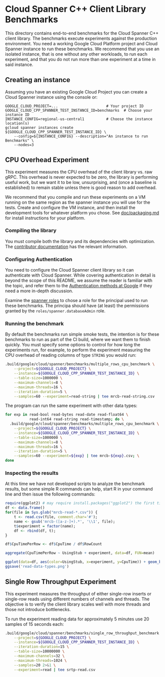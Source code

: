 # Cloud Spanner C++ Client Library Benchmarks

This directory contains end-to-end benchmarks for the Cloud Spanner C++ client
library. The benchmarks execute experiments against the production environment.
You need a working Google Cloud Platform project and Cloud Spanner instance to
run these benchmarks. We recommend that you use an isolated instance, that is
one without any other workloads, to run each experiment, and that you do not run
more than one experiment at a time in said instance.

## Creating an instance

Assuming you have an existing Google Cloud Project you can create a Cloud
Spanner instance using the console or:

```console
GOOGLE_CLOUD_PROJECT=...                      # Your project ID
GOOGLE_CLOUD_CPP_SPANNER_TEST_INSTANCE_ID=benchmarks  # Choose your instance ID
INSTANCE_CONFIG=regional-us-central1          # Choose the instance location(s)
gcloud spanner instances create ${GOOGLE_CLOUD_CPP_SPANNER_TEST_INSTANCE_ID} \
    --config=${INSTANCE_CONFIG} --description="An instance to run Benchmarks" \
    --nodes=3
```

## CPU Overhead Experiment

This experiment measures the CPU overhead of the client library vs. raw gRPC.
This overhead is never expected to be zero, the library is performing useful
work, but we want it to be low, unsurprising, and (once a baseline is
established) to remain stable unless there is good reason to add overhead.

We recommend that you compile and run these experiments on a VM running on the
same region as the spanner instance you will use for the tests. Create and
configure the VM instance, and then install the development tools for whatever
platform you chose. See [doc/packaging.md][packaging-doc-link] for install
instructions for your platform.

### Compiling the library

You must compile both the library and its dependencies with optimization. The
[contributor documentation](/doc/contributor/README.md) has the relevant
information.

### Configuring Authentication

You need to configure the Cloud Spanner client library so it can authenticate
with Cloud Spanner. While covering authentication in detail is beyond the scope
of this README, we assume the reader is familiar with the topic, and refer them
to the [Authentication methods at Google][authentication-quickstart] if they
need a more in-depth discussion.

Examine the [spanner roles][spanner-roles-link] to chose a role for the
principal used to run these benchmarks. The principa should have (at least) the
permissions granted by the `roles/spanner.databaseAdmin` role.

### Running the benchmark

By default the benchmarks run simple smoke tests, the intention is for these
benchmarks to run as part of the CI build, where we want them to finish quickly.
You must specify some options to control for how long the experiments run, for
example, to perform the experiment measuring the CPU overhead of reading columns
of type `STRING` you would run:

```bash
.build/google/cloud/spanner/benchmarks/multiple_rows_cpu_benchmark \
    --project=${GOOGLE_CLOUD_PROJECT} \
    --instance=${GOOGLE_CLOUD_CPP_SPANNER_TEST_INSTANCE_ID} \
    --table-size=1000000 \
    --maximum-channels=8 \
    --maximum-threads=16 \
    --iteration-duration=5 \
    --samples=60 --experiment=read-string | tee mrcb-read-string.csv
```

The program can run the same experiment with other data types:

```bash
for exp in read-bool read-bytes read-date read-float64 \
           read-int64 read-string read-timestamp; do \
  .build/google/cloud/spanner/benchmarks/multiple_rows_cpu_benchmark \
    --project=${GOOGLE_CLOUD_PROJECT} \
    --instance=${GOOGLE_CLOUD_CPP_SPANNER_TEST_INSTANCE_ID} \
    --table-size=1000000 \
    --maximum-channels=8 \
    --maximum-threads=16 \
    --iteration-duration=5 \
    --samples=60 --experiment=${exp} | tee mrcb-${exp}.csv; \
done
```

### Inspecting the results

At this time we have not developed scripts to analyze the benchmark results, but
some simple R commands can help, start R in your command line and then issue the
following commands:

```R
require(ggplot2) # may require install.packages("ggplot2") the first time
df <- data.frame()
for(file in Sys.glob("mrcb-read-*.csv")) {
    t <- read.csv(file, comment.char='#');
    name <- gsub('mrcb-([a-z-]+).*', '\\1', file);
    t$experiment = factor(name);
    df <- rbind(df, t);
}

df$CpuTimePerRow <- df$CpuTime / df$RowCount

aggregate(CpuTimePerRow ~ UsingStub + experiment, data=df, FUN=mean)

ggplot(data=df, aes(color=UsingStub, x=experiment, y=CpuTime)) + geom_boxplot()
ggsave('read-data-types.png')
```

## Single Row Throughput Experiment

This experiment measures the throughput of either single-row inserts or
single-row reads using different numbers of channels and threads. The objective
is to verify the client library scales well with more threads and those not
introduce bottlenecks.

To run the experiment reading data for approximately 5 minutes use 20 samples of
15 seconds each:

```bash
.build/google/cloud/spanner/benchmarks/single_row_throughput_benchmark \
    --project=${GOOGLE_CLOUD_PROJECT} \
    --instance=${GOOGLE_CLOUD_CPP_SPANNER_TEST_INSTANCE_ID} \
    --iteration-duration=15 \
    --table-size=10000000 \
    --maximum-channels=32 \
    --maximum-threads=1024 \
    --samples=20 2>&1 \
    --experiment=read | tee srtp-read.csv
```

[authentication-quickstart]: https://cloud.google.com/docs/authentication/client-libraries "Authenticate for using client libraries"
[packaging-doc-link]: /doc/packaging.md
[spanner-roles-link]: https://cloud.google.com/spanner/docs/iam#roles
